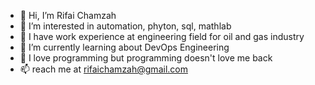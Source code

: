 - 👋 Hi, I’m Rifai Chamzah
- 👀 I’m interested in automation, phyton, sql, mathlab
- 🌱 I have work experience at engineering field for oil and gas industry
- 🌱 I’m currently learning about DevOps Engineering
- 💞️ I love programming but programming doesn't love me back 
- 📫 reach me at rifaichamzah@gmail.com

<!---
Rchampz/Rchampz is a ✨ special ✨ repository because its `README.md` (this file) appears on your GitHub profile.
You can click the Preview link to take a look at your changes.
--->
